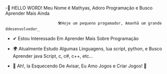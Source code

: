 -👋 HELLO WORD! Meu Nome é Mathyas, Adoro Programação e Busco Aprender Mais Ainda

                           🛠Hoje um pequeno progamador, Amanhã um grande ddesenvolvedor_

- ✔ Estou Interessado Em Aprender Mais Sobre Programação

- 🌍 Atualmente Estudo Algumas Linguagens, lua script, python, e Busco Aprender java Script, c, c#, c++, etc...

- 🎈 Ah!, Ia Esquecendo De Avisar, Eu Amo Jogos e Criar Jogos!
                                                              👾
<!--- 
MathyasDeVerasLino/MathyasDeVerasLino is a ✨ special ✨ repository because its `README.md` (this file) appears on your GitHub profile.
You can click the Preview link to take a look at your changes.
--->

